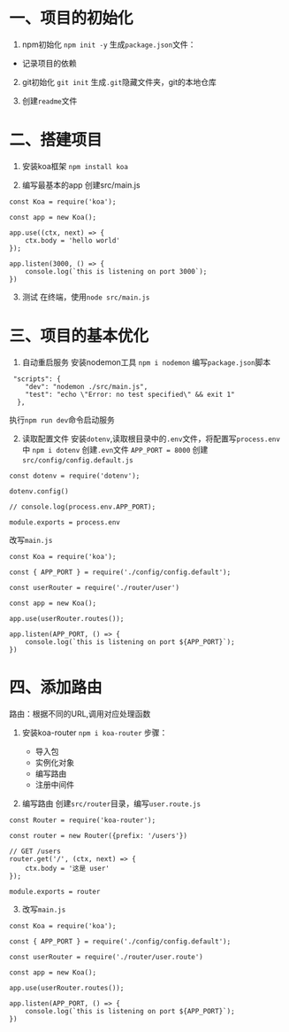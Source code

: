 # 一、项目的初始化
1. npm初始化
```npm init -y```
生成`package.json`文件：
 - 记录项目的依赖

2. git初始化
```git init```
生成`.git`隐藏文件夹，git的本地仓库

3. 创建`readme`文件

# 二、搭建项目
1. 安装koa框架
```npm install koa```

2. 编写最基本的app
创建src/main.js
```
const Koa = require('koa');

const app = new Koa();

app.use((ctx, next) => {
    ctx.body = 'hello world'
});

app.listen(3000, () => {
    console.log(`this is listening on port 3000`);
})
```

3. 测试
在终端，使用`node src/main.js`

# 三、项目的基本优化
1. 自动重启服务
安装nodemon工具
```npm i nodemon```
编写`package.json`脚本
```
 "scripts": {
    "dev": "nodemon ./src/main.js",
    "test": "echo \"Error: no test specified\" && exit 1"
  },
```
执行`npm run dev`命令启动服务

2. 读取配置文件
安装`dotenv`,读取根目录中的`.env`文件，将配置写`process.env`中
```npm i dotenv```
创建`.evn`文件
```APP_PORT = 8000```
创建`src/config/config.default.js`
```
const dotenv = require('dotenv');

dotenv.config()

// console.log(process.env.APP_PORT);

module.exports = process.env

```
改写`main.js`
```
const Koa = require('koa');

const { APP_PORT } = require('./config/config.default');

const userRouter = require('./router/user')

const app = new Koa();

app.use(userRouter.routes());

app.listen(APP_PORT, () => {
    console.log(`this is listening on port ${APP_PORT}`);
})
```

# 四、添加路由
路由：根据不同的URL,调用对应处理函数
1. 安装koa-router
``` npm i koa-router ```
步骤：
    - 导入包
    - 实例化对象
    - 编写路由
    - 注册中间件

2. 编写路由
创建`src/router`目录，编写`user.route.js`
```
const Router = require('koa-router');

const router = new Router({prefix: '/users'})

// GET /users
router.get('/', (ctx, next) => {
    ctx.body = '这是 user'
});

module.exports = router
```
3. 改写`main.js`
```
const Koa = require('koa');

const { APP_PORT } = require('./config/config.default');

const userRouter = require('./router/user.route')

const app = new Koa();

app.use(userRouter.routes());

app.listen(APP_PORT, () => {
    console.log(`this is listening on port ${APP_PORT}`);
})
```

